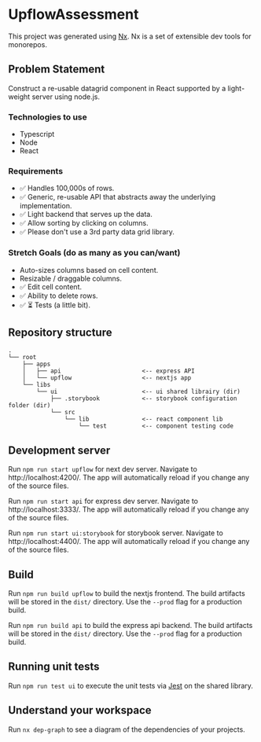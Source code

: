 

# UpflowAssessment

This project was generated using [Nx](https://nx.dev). Nx is a set of extensible dev tools for monorepos.

## Problem Statement

Construct a re-usable datagrid component in React supported by a light-weight server using node.js.

### Technologies to use

- Typescript
- Node
- React

### Requirements

- ✅ Handles 100,000s of rows.
- ✅ Generic, re-usable API that abstracts away the underlying implementation.
- ✅ Light backend that serves up the data.
- ✅ Allow sorting by clicking on columns.
- ✅ Please don't use a 3rd party data grid library.

### Stretch Goals (do as many as you can/want)

- Auto-sizes columns based on cell content.
- Resizable / draggable columns.
- ✅ Edit cell content.
- ✅ Ability to delete rows.
- ✅ ⏳ Tests (a little bit).

## Repository structure

```
.
└── root
    ├── apps
    │   ├── api                       <-- express API
    │   └── upflow                    <-- nextjs app
    └── libs
        └── ui                        <-- ui shared librairy (dir)
            ├── .storybook            <-- storybook configuration folder (dir)
            └── src
                └── lib               <-- react component lib
                    └── test          <-- component testing code
```



## Development server

Run `npm run start upflow` for next dev server. Navigate to http://localhost:4200/. The app will automatically reload if you change any of the source files.

Run `npm run start api` for express dev server. Navigate to http://localhost:3333/. The app will automatically reload if you change any of the source files.

Run `npm run start ui:storybook` for storybook server. Navigate to http://localhost:4400/. The app will automatically reload if you change any of the source files.

## Build

Run `npm run build upflow` to build the nextjs frontend. The build artifacts will be stored in the `dist/` directory. Use the `--prod` flag for a production build.

Run `npm run build api` to build the express api backend. The build artifacts will be stored in the `dist/` directory. Use the `--prod` flag for a production build.


## Running unit tests

Run `npm run test ui` to execute the unit tests via [Jest](https://jestjs.io) on the shared library.


## Understand your workspace

Run `nx dep-graph` to see a diagram of the dependencies of your projects.


